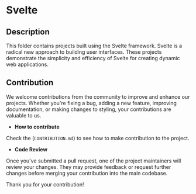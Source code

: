 # Svelte

## Description

This folder contains projects built using the Svelte framework. Svelte is a radical new approach to building user interfaces. These projects demonstrate the simplicity and efficiency of Svelte for creating dynamic web applications.

## Contribution

We welcome contributions from the community to improve and enhance our projects. Whether you're fixing a bug, adding a new feature, improving documentation, or making changes to styling, your contributions are valuable to us.

- **How to contribute**

Check the (`CONTRIBUTION.md`) to see how to make contribution to the project.

- **Code Review**

Once you've submitted a pull request, one of the project maintainers will review your changes. They may provide feedback or request further changes before merging your contribution into the main codebase.

Thank you for your contribution!
